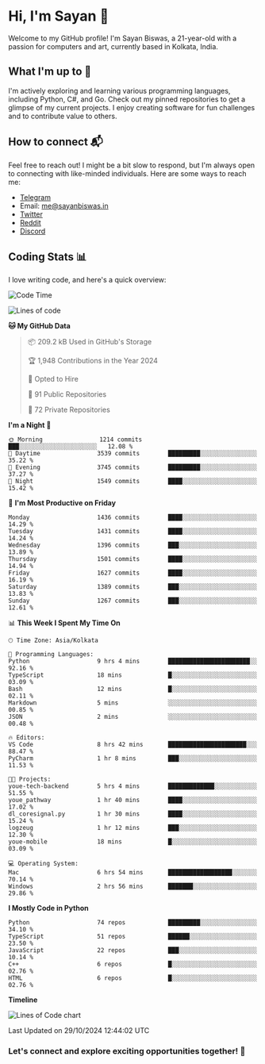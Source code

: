 # Hi, I'm Sayan 👋

Welcome to my GitHub profile! I'm Sayan Biswas, a 21-year-old with a passion for computers and art, currently based in Kolkata, India.

## What I'm up to 🚀

I'm actively exploring and learning various programming languages, including Python, C#, and Go. Check out my pinned repositories to get a glimpse of my current projects. I enjoy creating software for fun challenges and to contribute value to others.

## How to connect 📬

Feel free to reach out! I might be a bit slow to respond, but I'm always open to connecting with like-minded individuals. Here are some ways to reach me:

- [Telegram](https://t.me/dank_as_fuck)
- Email: [me@sayanbiswas.in](mailto:me@sayanbiswas.in)
- [Twitter](https://twitter.com/TheDankDel)
- [Reddit](https://www.reddit.com/user/dank_as_fuck_/)
- [Discord](https://discordapp.com/users/506536929152466945)

## Coding Stats 📊

I love writing code, and here's a quick overview:

<!--START_SECTION:waka-->
![Code Time](http://img.shields.io/badge/Code%20Time-1%2C901%20hrs%2049%20mins-blue)

![Lines of code](https://img.shields.io/badge/From%20Hello%20World%20I%27ve%20Written-6.2%20million%20lines%20of%20code-blue)

**🐱 My GitHub Data** 

> 📦 209.2 kB Used in GitHub's Storage 
 > 
> 🏆 1,948 Contributions in the Year 2024
 > 
> 💼 Opted to Hire
 > 
> 📜 91 Public Repositories 
 > 
> 🔑 72 Private Repositories 
 > 
**I'm a Night 🦉** 

```text
🌞 Morning                1214 commits        ███░░░░░░░░░░░░░░░░░░░░░░   12.08 % 
🌆 Daytime                3539 commits        █████████░░░░░░░░░░░░░░░░   35.22 % 
🌃 Evening                3745 commits        █████████░░░░░░░░░░░░░░░░   37.27 % 
🌙 Night                  1549 commits        ████░░░░░░░░░░░░░░░░░░░░░   15.42 % 
```
📅 **I'm Most Productive on Friday** 

```text
Monday                   1436 commits        ████░░░░░░░░░░░░░░░░░░░░░   14.29 % 
Tuesday                  1431 commits        ████░░░░░░░░░░░░░░░░░░░░░   14.24 % 
Wednesday                1396 commits        ███░░░░░░░░░░░░░░░░░░░░░░   13.89 % 
Thursday                 1501 commits        ████░░░░░░░░░░░░░░░░░░░░░   14.94 % 
Friday                   1627 commits        ████░░░░░░░░░░░░░░░░░░░░░   16.19 % 
Saturday                 1389 commits        ███░░░░░░░░░░░░░░░░░░░░░░   13.83 % 
Sunday                   1267 commits        ███░░░░░░░░░░░░░░░░░░░░░░   12.61 % 
```


📊 **This Week I Spent My Time On** 

```text
🕑︎ Time Zone: Asia/Kolkata

💬 Programming Languages: 
Python                   9 hrs 4 mins        ███████████████████████░░   92.16 % 
TypeScript               18 mins             █░░░░░░░░░░░░░░░░░░░░░░░░   03.09 % 
Bash                     12 mins             █░░░░░░░░░░░░░░░░░░░░░░░░   02.11 % 
Markdown                 5 mins              ░░░░░░░░░░░░░░░░░░░░░░░░░   00.85 % 
JSON                     2 mins              ░░░░░░░░░░░░░░░░░░░░░░░░░   00.48 % 

🔥 Editors: 
VS Code                  8 hrs 42 mins       ██████████████████████░░░   88.47 % 
PyCharm                  1 hr 8 mins         ███░░░░░░░░░░░░░░░░░░░░░░   11.53 % 

🐱‍💻 Projects: 
youe-tech-backend        5 hrs 4 mins        █████████████░░░░░░░░░░░░   51.55 % 
youe_pathway             1 hr 40 mins        ████░░░░░░░░░░░░░░░░░░░░░   17.02 % 
dl_coresignal.py         1 hr 30 mins        ████░░░░░░░░░░░░░░░░░░░░░   15.24 % 
logzeug                  1 hr 12 mins        ███░░░░░░░░░░░░░░░░░░░░░░   12.30 % 
youe-mobile              18 mins             █░░░░░░░░░░░░░░░░░░░░░░░░   03.09 % 

💻 Operating System: 
Mac                      6 hrs 54 mins       ██████████████████░░░░░░░   70.14 % 
Windows                  2 hrs 56 mins       ███████░░░░░░░░░░░░░░░░░░   29.86 % 
```

**I Mostly Code in Python** 

```text
Python                   74 repos            █████████░░░░░░░░░░░░░░░░   34.10 % 
TypeScript               51 repos            ██████░░░░░░░░░░░░░░░░░░░   23.50 % 
JavaScript               22 repos            ███░░░░░░░░░░░░░░░░░░░░░░   10.14 % 
C++                      6 repos             █░░░░░░░░░░░░░░░░░░░░░░░░   02.76 % 
HTML                     6 repos             █░░░░░░░░░░░░░░░░░░░░░░░░   02.76 % 
```



**Timeline**

![Lines of Code chart](https://raw.githubusercontent.com/Dank-del/Dank-del/main/assets/bar_graph.png)


 Last Updated on 29/10/2024 12:44:02 UTC
<!--END_SECTION:waka-->

### Let's connect and explore exciting opportunities together! 🚀

